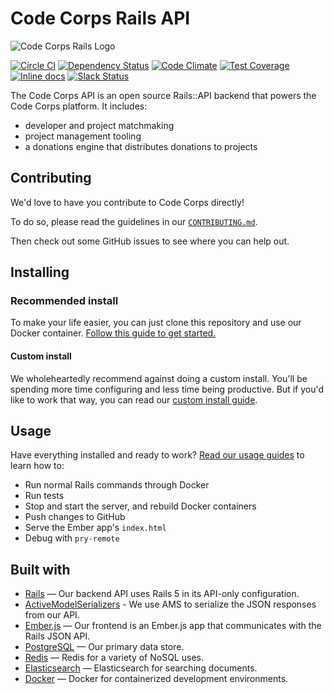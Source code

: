 # Code Corps Rails API

![Code Corps Rails Logo](https://d3pgew4wbk2vb1.cloudfront.net/images/github/code-corps-rails.png)

[![Circle CI](https://circleci.com/gh/code-corps/code-corps-api.svg?style=svg)](https://circleci.com/gh/code-corps/code-corps-api) [![Dependency Status](https://gemnasium.com/code-corps/code-corps-api.svg)](https://gemnasium.com/code-corps/code-corps-api) [![Code Climate](https://codeclimate.com/github/code-corps/code-corps-api/badges/gpa.svg)](https://codeclimate.com/github/code-corps/code-corps-api) [![Test Coverage](https://codeclimate.com/github/code-corps/code-corps-api/badges/coverage.svg)](https://codeclimate.com/github/code-corps/code-corps-api/coverage) [![Inline docs](http://inch-ci.org/github/code-corps/code-corps-api.svg?branch=develop)](http://inch-ci.org/github/code-corps/code-corps-api) [![Slack Status](http://slack.codecorps.org/badge.svg)](http://slack.codecorps.org)

The Code Corps API is an open source Rails::API backend that powers the Code Corps platform. It includes:

- developer and project matchmaking
- project management tooling
- a donations engine that distributes donations to projects

Contributing
------------

We'd love to have you contribute to Code Corps directly!

To do so, please read the guidelines in our [`CONTRIBUTING.md`](CONTRIBUTING.md).

Then check out some GitHub issues to see where you can help out.

## Installing

### Recommended install

To make your life easier, you can just clone this repository and use our Docker container. [Follow this guide to get started.](docs/DEFAULT_INSTALL.md)

#### Custom install

We wholeheartedly recommend against doing a custom install. You'll be spending more time configuring and less time being productive. But if you'd like to work that way, you can read our [custom install guide](docs/CUSTOM_INSTALL.md).

## Usage

Have everything installed and ready to work? [Read our usage guides](docs/USAGE.md) to learn how to:

- Run normal Rails commands through Docker
- Run tests
- Stop and start the server, and rebuild Docker containers
- Push changes to GitHub
- Serve the Ember app's `index.html`
- Debug with `pry-remote`

## Built with

- [Rails](http://edgeguides.rubyonrails.org/api_app.html) — Our backend API uses Rails 5 in its API-only configuration.
- [ActiveModelSerializers](https://github.com/rails-api/active_model_serializers) - We use AMS to serialize the JSON responses from our API.
- [Ember.js](https://github.com/emberjs/ember.js) — Our frontend is an Ember.js app that communicates with the Rails JSON API.
- [PostgreSQL](http://www.postgresql.org/) — Our primary data store.
- [Redis](http://redis.io/) — Redis for a variety of NoSQL uses.
- [Elasticsearch](https://www.elastic.co/products/elasticsearch) — Elasticsearch for searching documents.
- [Docker](https://www.docker.com) — Docker for containerized development environments.

